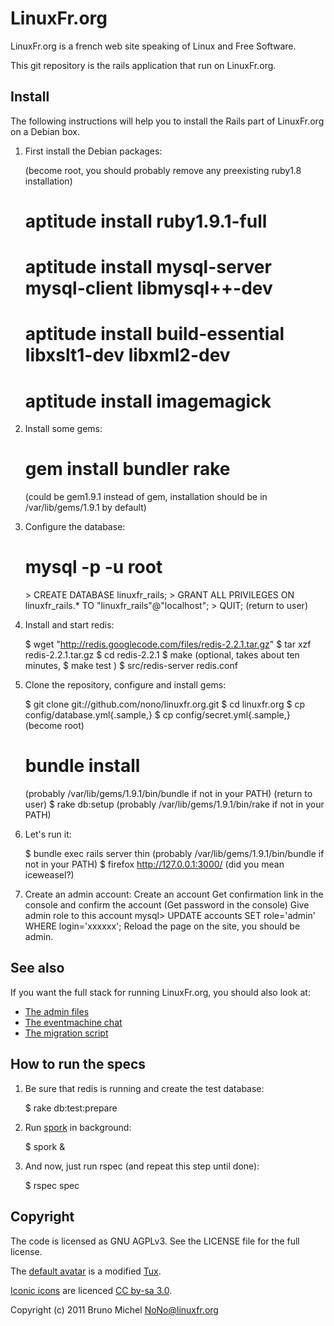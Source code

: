 LinuxFr.org
===========

LinuxFr.org is a french web site speaking of Linux and Free Software.

This git repository is the rails application that run on LinuxFr.org.


Install
-------

The following instructions will help you to install the Rails part of
LinuxFr.org on a Debian box.

1) First install the Debian packages:

    (become root, you should probably remove any preexisting ruby1.8 installation)
    # aptitude install ruby1.9.1-full
    # aptitude install mysql-server mysql-client libmysql++-dev
    # aptitude install build-essential libxslt1-dev libxml2-dev
    # aptitude install imagemagick

2) Install some gems:

    # gem install bundler rake
    (could be gem1.9.1 instead of gem, installation should be in /var/lib/gems/1.9.1 by default)

3) Configure the database:

    # mysql -p -u root
    <enter your root password for mysql>
    > CREATE DATABASE linuxfr_rails;
    > GRANT ALL PRIVILEGES ON linuxfr_rails.* TO "linuxfr_rails"@"localhost";
    > QUIT;
    (return to user)

4) Install and start redis:

    $ wget "http://redis.googlecode.com/files/redis-2.2.1.tar.gz"
    $ tar xzf redis-2.2.1.tar.gz
    $ cd redis-2.2.1
    $ make
    (optional, takes about ten minutes, $ make test )
    $ src/redis-server redis.conf

5) Clone the repository, configure and install gems:

    $ git clone git://github.com/nono/linuxfr.org.git
    $ cd linuxfr.org
    $ cp config/database.yml{.sample,}
    $ cp config/secret.yml{.sample,}
    (become root)
    # bundle install
    (probably /var/lib/gems/1.9.1/bin/bundle if not in your PATH)
    (return to user)
    $ rake db:setup
    (probably /var/lib/gems/1.9.1/bin/rake if not in your PATH)

6) Let's run it:

    $ bundle exec rails server thin
    (probably /var/lib/gems/1.9.1/bin/bundle if not in your PATH)
    $ firefox http://127.0.0.1:3000/
    (did you mean iceweasel?)

7) Create an admin account:
    Create an account
    Get confirmation link in the console and confirm the account
    (Get password in the console)
    Give admin role to this account
    mysql> UPDATE accounts SET role='admin' WHERE login='xxxxxx';
    Reload the page on the site, you should be admin.


See also
--------

If you want the full stack for running LinuxFr.org, you should also look at:

* [The admin files](http://github.com/nono/admin-linuxfr.org)
* [The eventmachine chat](http://github.com/nono/Board-LinuxFr.org)
* [The migration script](http://github.com/nono/migration-linuxfr.org)


How to run the specs
--------------------

1) Be sure that redis is running and create the test database:

    $ rake db:test:prepare

2) Run [spork](https://github.com/timcharper/spork) in background:

    $ spork &

3) And now, just run rspec (and repeat this step until done):

    $ rspec spec


Copyright
---------

The code is licensed as GNU AGPLv3. See the LICENSE file for the full license.

The [default avatar](http://linuxfr.org/images/default-avatar.png) is a modified
[Tux](http://en.wikipedia.org/wiki/Tux).

[Iconic icons](http://somerandomdude.com/projects/iconic/) are licenced
[CC by-sa 3.0](http://creativecommons.org/licenses/by-sa/3.0/us/).

Copyright (c) 2011 Bruno Michel <NoNo@linuxfr.org>
